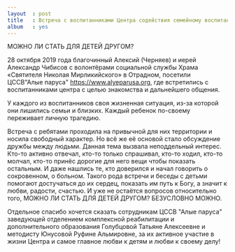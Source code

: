 ```yaml
---
layout  : post
title   : Встреча с воспитанниками Центра содействия семейному воспитанию "Алые паруса"
album   : yes
---
```

МОЖНО ЛИ СТАТЬ ДЛЯ ДЕТЕЙ ДРУГОМ?

28 октября 2019 года благочинный Алексий (Черняев) и иерей Александр Чибисов с волонтёрами социальной службы Храма «Святителя Николая Мирликийского» в Отрадном, посетили ЦССВ"Алые паруса" https://www.alyeparusa.org, где встретились с воспитанниками центра с целью знакомства и дальнейшего общения.

У каждого из воспитанников своя жизненная ситуация, из-за которой они лишились семьи и близких. Каждый ребенок по-своему переживает личную трагедию. 

Встреча с ребятами проходила на привычной для них территории и носила свободный характер. Но всё же её основой стало обсуждение дружбы между людьми. Данная тема вызвала неподдельный интерес. Кто-то активно отвечал, кто-то только спрашивал, кто-то ходил, кто-то молчал, кто-то принёс дорогие для него вещи чтобы показать остальным. И даже нашлись те, кто доверился и начал говорить о сокровенном, о больном. 
Такого рода встречи и беседы с детьми помогают достучаться до их сердец, показать им путь к Богу, а значит к любви, радости, счастью. 
И уже не остаётся вопросов относительно того, МОЖНО ЛИ СТАТЬ ДЛЯ ДЕТЕЙ ДРУГОМ? БЕЗУСЛОВНО МОЖНО. 

Отдельное спасибо хочется сказать сотрудникам ЦССВ "Алые паруса" заведующей отделением комплексной реабилитации и дополнительного образования   Голубцовой  Татьяне  Алексеевне и методисту Юнусовой Руфине Альмировне,   за их активное участие в жизни Центра и самое главное любви к детям и любви к своему делу!
